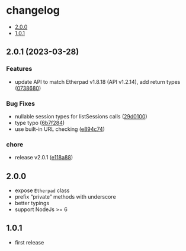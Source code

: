 # changelog

<!-- START doctoc generated TOC please keep comment here to allow auto update -->
<!-- DON'T EDIT THIS SECTION, INSTEAD RE-RUN doctoc TO UPDATE -->


- [2.0.0](#200)
- [1.0.1](#101)

<!-- END doctoc generated TOC please keep comment here to allow auto update -->

## 2.0.1 (2023-03-28)


### Features

* update API to match Etherpad v1.8.18 (API v1.2.14), add return types ([0738680](https://github.com/graasp/etherpad-api/commit/07386804ed97280084678507ba3020f10802582f))


### Bug Fixes

* nullable session types for listSessions calls ([29d0100](https://github.com/graasp/etherpad-api/commit/29d0100447421addf6c72a49ea3d84ee2a89d76d))
* type typo ([6b7f284](https://github.com/graasp/etherpad-api/commit/6b7f284e447ec3cfac387c7c0bf151a89f630fd7))
* use built-in URL checking ([e894c74](https://github.com/graasp/etherpad-api/commit/e894c74c3f02f54461d538c64b32d80bce411f86))


### chore

* release v2.0.1 ([e118a88](https://github.com/graasp/etherpad-api/commit/e118a8828807140a1a51ba60f16332f50e76cfca))

## 2.0.0

- expose `Etherpad` class
- prefix “private” methods with underscore
- better typings
- support NodeJs >= 6

## 1.0.1

- first release
